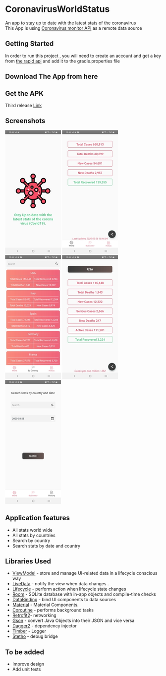 # CoronavirusWorldStatus
An app to stay up to date with the latest stats of the coronavirus<br/>
This App is using [Coronavirus monitor API](https://rapidapi.com/astsiatsko/api/coronavirus-monitor) as a remote data source

Getting Started
---------------
In order to run this project , you will need to create an account and get a key from [the rapid api](https://rapidapi.com/) and add it to the gradle.properties file
## Download The App from here 

Get the APK
---------------
Third release [Link](https://github.com/HamdiBoumaiza/CoronavirusWorldStatus/releases/download/3.1/Covid19Status.apk)

Screenshots
-----------
![OnboardingActivity](screenshots/Screenshot_1.jpg "Onboarding ")
![WorldStatsFragment](screenshots/Screenshot_2.jpg "World Data")
![ListCountriesStatsFragment](screenshots/Screenshot_3.jpg "List countries with stats")
![DetailsCountriesStatsActivity](screenshots/Screenshot_4.jpg "Details country stats")
![SearchHistoryFragment](screenshots/Screenshot_5.jpg "Search history country stats")

Application features
---------------
* All stats world wide
* All stats by countries
* Search by country
* Search stats by date and country

Libraries Used
---------------
* [ViewModel](https://developer.android.com/topic/libraries/architecture/viewmodel) - store and manage UI-related data in a lifecycle conscious way
* [LiveData](https://developer.android.com/jetpack/arch/livedata) - notify the view when data changes .
* [Lifecycle](https://developer.android.com/topic/libraries/architecture/lifecycle) - perform action when lifecycle state changes
* [Room](https://developer.android.com/topic/libraries/architecture/room) - SQLite database with in-app objects and compile-time checks
* [DataBinding](https://developer.android.com/topic/libraries/data-binding/) - bind UI components to data sources
* [Material](https://material.io/develop/android/docs/getting-started/) - Material Components.
* [Coroutine](https://github.com/Kotlin/kotlinx.coroutines#user-content-android) - performs background tasks
* [Retrofit2](https://square.github.io/retrofit/)- networking
* [Gson](https://github.com/google/gson) - convert Java Objects into their JSON and vice versa
* [Dagger2](https://dagger.dev/users-guide) - dependency injector
* [Timber](https://github.com/JakeWharton/timber) - Logger
* [Stetho](http://facebook.github.io/stetho/) - debug bridge


To be added
---------------
* Improve design
* Add unit tests
